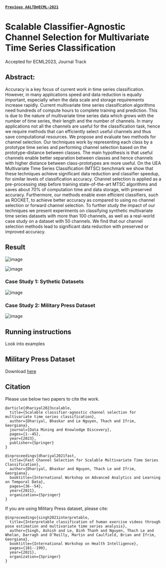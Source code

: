 [**`Previous AALTD@ECML-2021`**](https://github.com/mlgig/Channel-Selection-MTSC)

# Scalable Classifier-Agnostic Channel Selection for Multivariate Time Series Classification

Accepted for ECML2023, Journal Track

## Abstract:

Accuracy is a key focus of current work in time series classification. However, in many applications speed and data reduction is equally important, especially when the data scale and storage requirements increase rapidly.
Current multivariate time series classification algorithms need hundreds of compute hours to complete training and prediction. This is due to the nature of  multivariate time series data which grows with 
 the number of time series, their length and the number of channels. In many applications not all the channels are useful for the classification task, hence we require methods that can efficiently select useful channels and thus save computational resources.
We propose and evaluate two methods for channel selection. Our techniques work by representing each class by a prototype time series and performing channel selection based on the prototype-distance between classes. The main hypothesis is that useful channels enable better separation between classes and hence channels with higher distance between class-prototypes are more useful.
On the UEA Multivariate Time Series Classification (MTSC) benchmark we show that these techniques achieve significant data reduction and classifier speedup, for similar levels of classification accuracy.
Channel selection is applied as a pre-processing step before training state-of-the-art MTSC algorithms and saves about 70\% of computation time and data storage, with preserved accuracy. Furthermore, our methods enable even efficient classifiers, such as ROCKET, to achieve better accuracy as compared to using no channel selection or forward channel selection. To further study the impact of our techniques  we present experiments on classifying  synthetic multivariate time series datasets with more than 100 channels, as well as a real-world case study on a dataset with 50 channels. We find that our channel selection methods lead to significant data reduction with preserved or improved accuracy.

## Result

![image](https://user-images.githubusercontent.com/20501023/153868742-96cc584d-3121-4f77-9312-d826f7d860a6.png)


![image](https://user-images.githubusercontent.com/20501023/153868786-762a0a32-15f6-448b-8180-fd5daec28d7e.png)

### Case Study 1: Sythetic Datasets

![image](https://user-images.githubusercontent.com/20501023/153869395-ef01346b-7496-4063-9626-070b95c4b004.png)

### Case Study 2: Military Press Dataset
![image](https://user-images.githubusercontent.com/20501023/153869615-bb7c2b0b-989c-42c7-95f6-171c960f3d40.png)


## Running instructions
Look into examples

## Military Press Dataset
Download [here](https://drive.google.com/drive/folders/1nrdNewziO3BTHWZOSHioS24Wcdg3qJcK?usp=sharing)

## Citation

Please use below two papers to cite the work.

```
@article{dhariyal2023scalable,
  title={Scalable classifier-agnostic channel selection for multivariate time series classification},
  author={Dhariyal, Bhaskar and Le Nguyen, Thach and Ifrim, Georgiana},
  journal={Data Mining and Knowledge Discovery},
  pages={1--45},
  year={2023},
  publisher={Springer}
}
```


```
@inproceedings{dhariyal2021fast,
  title={Fast Channel Selection for Scalable Multivariate Time Series Classification},
  author={Dhariyal, Bhaskar and Nguyen, Thach Le and Ifrim, Georgiana},
  booktitle={International Workshop on Advanced Analytics and Learning on Temporal Data},
  pages={36--54},
  year={2021},
  organization={Springer}
}
```

If you are using Military Press dataset, please cite:


```
@inproceedings{singh2021interpretable,
  title={Interpretable classification of human exercise videos through pose estimation and multivariate time series analysis},
  author={Singh, Ashish and Le, Binh Thanh and Nguyen, Thach Le and Whelan, Darragh and O’Reilly, Martin and Caulfield, Brian and Ifrim, Georgiana},
  booktitle={International Workshop on Health Intelligence},
  pages={181--199},
  year={2021},
  organization={Springer}
}
```
